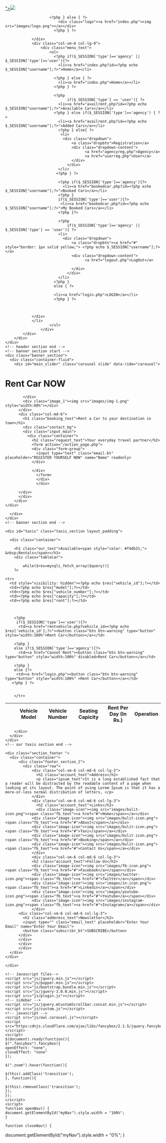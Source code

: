 
<?php 
  session_start();
  error_reporting(0);
  include("connection.php");

?>

<!DOCTYPE html>
<html lang="en">
<head>
<!-- basic -->
<meta charset="utf-8">
<meta http-equiv="X-UA-Compatible" content="IE=edge">
<meta name="viewport" content="width=device-width, initial-scale=1">
<!-- mobile metas -->
<meta name="viewport" content="width=device-width, initial-scale=1">
<meta name="viewport" content="initial-scale=1, maximum-scale=1">
<!-- site metas -->
<title>caRent</title>
<meta name="keywords" content="">
<meta name="description" content="">
<meta name="author" content="">	
<!-- bootstrap css -->
<link rel="stylesheet" type="text/css" href="css/bootstrap.min.css">
<!-- style css -->
<link rel="stylesheet" type="text/css" href="css/style.css">
<!-- Responsive-->
<link rel="stylesheet" href="css/responsive.css">
<!-- fevicon -->
<link rel="icon" href="images/fevicon.png" type="image/gif" />
<!-- Scrollbar Custom CSS -->
<link rel="stylesheet" href="css/jquery.mCustomScrollbar.min.css">
<!-- Tweaks for older IEs-->
<link rel="stylesheet" href="https://netdna.bootstrapcdn.com/font-awesome/4.0.3/css/font-awesome.css">
<!-- owl stylesheets --> 
<link rel="stylesheet" href="css/owl.carousel.min.css">
<link rel="stylesheet" href="css/owl.theme.default.min.css">
<link rel="stylesheet" href="https://cdnjs.cloudflare.com/ajax/libs/fancybox/2.1.5/jquery.fancybox.min.css" media="screen">

</head>

<body>
<!--header section start -->
    <div id="index.html" class="header_section">
        <div class="container">
            <div class="row">
                <div class="col-sm-6 col-lg-3">
                        <?php if($_SESSION['type']=='agency' || $_SESSION['type']=='user'){?>
                            <div class="logo"><a href="index.php?id=<?php echo $_SESSION["username"];?>"><img src="images/logo.png"></a></div>

                        <?php } else { ?>
                            <div class="logo"><a href="index.php"><img src="images/logo.png"></a></div>
                          <?php } ?>
                    
                </div>
                <div class="col-sm-6 col-lg-9">
                    <div class="menu_text">
                        <ul>
                          <?php if($_SESSION['type']=='agency' || $_SESSION['type']=='user'){?>
                            <li><a href="index.php?id=<?php echo $_SESSION["username"];?>">Home</a></li>

                          <?php } else { ?>
                            <li><a href="index.php">Home</a></li>
                          <?php } ?>

                          <?php 
                                if($_SESSION['type'] == 'user'){ ?>
                            <li><a href="availrent.php?id=<?php echo $_SESSION["username"];?>">Available Cars</a></li>
                          <?php } else if($_SESSION['type']=='agency') { ?>
                            <li><a href="availrent.php?id=<?php echo $_SESSION["username"];?>">Added Cars</a></li>
                            <?php } else{ ?>
                             <li>
                              <div class="dropdown">
                                  <a class="dropbtn">Registration</a>
                                  <div class="dropdown-content">
                                        <a href="agencyreg.php">Agency</a>
                                        <a href="userreg.php">User</a>
                                  </div>
                                </div>
                            </li>
                           <?php } ?>

                            <?php if($_SESSION['type']=='agency'){?>
                              <li><a href="bookedcar.php?id=<?php echo $_SESSION["username"];?>">Booked Cars</a></li>
                            <?php }
                            if($_SESSION['type']=='user'){?>
                             <li><a href="bookedcar.php?id=<?php echo $_SESSION["username"];?>">My Booked Cars</a></li>
                            <?php }?>

                            <?php 
                                if($_SESSION['type']=='agency' || $_SESSION['type'] == 'user'){ ?>
                            <li>
                              <div class="dropdown">
                                  <a class="dropbtn"><a href="#" style="border: 1px solid yellow;"> <?php echo $_SESSION["username"];?></a>
                                  <div class="dropdown-content">
                                        <a href="logout.php">LogOut</a>
                                        
                                  </div>
                                </div>
                            </li>
                          <?php } 
                          else { ?>

                          <li><a href="login.php">LOGIN</a></li>
                          <?php } ?>

                            
                
                </div>  
                </li>
                        </ul>
                    </div>
            </div>
        </div>
    </div>
    <!-- header section end -->
    <!-- banner section start -->
    <div class="banner_section">
      <div class="container-fluid">
        <div id="main_slider" class="carousel slide" data-ride="carousel">
  <div class="carousel-inner">
    <div class="carousel-item active">
      <div class="row">
          <div class="col-md-6">
            <div class="book_now">
              <h1 class="book_text">Rent Car NOW</h1>
              
            </div>
            <div class="image_1"><img src="images/img-1.png" style="width:80%"></div>
          </div>
          <div class="col-md-6">
            <h1 class="booking_text">Rent a Car to your destination in town</h1>
            <div class="contact_bg">
            <div class="input_main">
              <div class="container">
                <h2 class="request_text">Your everyday travel partner</h2>
                <form action="/action_page.php">
                <div class="form-group">
                  <input type="text" class="email-bt" placeholder="REGISTER YOURSELF NOW" name="Name" readonly>
                </div>

                </div>
                  </form>
                  </div> 
                  </div>
                
          </div>
          </div>
        </div>
    </div>
  </div>

</div>
        
      </div>
    </div>
    <!-- banner section end -->
 <!-- our taxis section start -->
    <div id="taxis" class="taxis_section layout_padding">

      <div class="container">

        <h1 class="our_text">Available<span style="color: #f4db31;"> &nbsp;Rentals</span></h1>
        <div class="tablecar">
          

<table class="table table-striped table-dark" style="width:100%">
  <thead>
    <tr>
      <th scope="col" style="visibility: hidden;">Id</th>
      <th scope="col">Vehicle Model</th>
      <th scope="col">Vehicle Number</th>
      <th scope="col">Seating Capicity</th>
      <th scope="col">Rent Per Day (In Rs.)</th>
      <th scope="col">Operation</th>
    </tr>
  </thead>
  <tbody>
        <?php
          error_reporting(0);
          include 'connection.php';
          $selectquery="SELECT * from vehicle;";
          $query=mysqli_query($connection, $selectquery);
          $num=mysqli_num_rows($query);
     
            while($res=mysqli_fetch_array($query)){
        ?>
     
    <tr>
      <td style="visibility: hidden"><?php echo $res["vehicle_id"];?></td>
      <td><?php echo $res["model"];?></td>
      <td><?php echo $res["vehicle_number"];?></td>
      <td><?php echo $res["capacity"];?></td>
      <td><?php echo $res["rent"];?></td>



        <?php
         if($_SESSION['type']=='user'){?>
          <td><a href="rentvehicle.php?vehicle_id=<?php echo $res['vehicle_id'];?>"><button class="btn btn-warning" type="button" style="width:100%">Rent Car</button></a></td>
        
        <?php } 
        else if($_SESSION['type']=='agency'){?>
          <td><a href="Cannot Rent"><button class="btn btn-warning" type="button" style="width:100%" disabled>Rent Car</button></a></td>
        
        <?php } 
        else {?>
         <td><a href="login.php"><button class="btn btn-warning" type="button" style="width:100%" >Rent Car</button></a></td>
       <?php } ?>


        </tr>

  </tbody>
        <?php 
            } 
      ?>
</table>

          
        </div>
      </div>
    </div>
    <!-- our taxis section end -->


  <!-- section footer start -->
    <div class="section_footer ">
      <div class="container"> 
          <div class="footer_section_2">
            <div class="row">
                <div class="col-sm-6 col-md-6 col-lg-3">
                  <h2 class="account_text">Address</h2>
                  <p class="ipsum_text">It is a long established fact that a reader will be distracted by the readable content of a page when looking at its layout. The point of using Lorem Ipsum is that it has a more-or-less normal distribution of letters, </p>
                </div>
                <div class="col-sm-6 col-md-6 col-lg-3">
                  <h2 class="account_text">Links</h2>
                  <div class="image-icon"><img src="images/bulit-icon.png"><span class="fb_text"><a href="#">Home</span></a></div>
                <div class="image-icon"><img src="images/bulit-icon.png"><span class="fb_text"><a href="#">About</span></a></div>
                <div class="image-icon"><img src="images/bulit-icon.png"><span class="fb_text"><a href="#">Taxi</span></a></div>
                <div class="image-icon"><img src="images/bulit-icon.png"><span class="fb_text"><a href="#">Booking</span></a></div>
                <div class="image-icon"><img src="images/bulit-icon.png"><span class="fb_text"><a href="#">Contact Us</span></a></div>
                </div>
                <div class="col-sm-6 col-md-6 col-lg-3">
                <h2 class="account_text">Follow Us</h2>
                <div class="image-icon"><img src="images/fb-icon.png"><span class="fb_text"><a href="#">Facebook</a></span></div>
                <div class="image-icon"><img src="images/twitter-icon.png"><span class="fb_text"><a href="#">Twitter</a></span></div>
                <div class="image-icon"><img src="images/in-icon.png"><span class="fb_text"><a href="#">Linkedin</a></span></div>
                <div class="image-icon"><img src="images/youtube-icon.png"><span class="fb_text"><a href="#">Youtube</a></span></div>            
                <div class="image-icon"><img src="images/instagram-icon.png"><span class="fb_text"><a href="#">Instagram</a></span></div>
                </div>
          <div class="col-sm-6 col-md-6 col-lg-3">
            <h2 class="adderess_text">Newsletter</h2>
            <input type="" class="email_text" placeholder="Enter Your Email" name="Enter Your Email">
            <button class="subscribr_bt">SUBSCRIBE</button>
          </div>
          </div>
          </div>
          </div>
      </div>
    </div>
  <!-- section footer end -->
  <!-- copyright section start -->
  <div class="copyright_section">
    <div class="container">
      
    </div>
  </div>

    <!-- Javascript files-->
    <script src="js/jquery.min.js"></script>
    <script src="js/popper.min.js"></script>
    <script src="js/bootstrap.bundle.min.js"></script>
    <script src="js/jquery-3.0.0.min.js"></script>
    <script src="js/plugin.js"></script>
    <!-- sidebar -->
    <script src="js/jquery.mCustomScrollbar.concat.min.js"></script>
    <script src="js/custom.js"></script>
    <!-- javascript --> 
    <script src="js/owl.carousel.js"></script>
    <script src="https:cdnjs.cloudflare.com/ajax/libs/fancybox/2.1.5/jquery.fancybox.min.js"></script>
    <script>
    $(document).ready(function(){
    $(".fancybox").fancybox({
    openEffect: "none",
    closeEffect: "none"
    });
       
    $(".zoom").hover(function(){
         
    $(this).addClass('transition');
    }, function(){
         
    $(this).removeClass('transition');
    });
    });
    </script> 
    <script>
    function openNav() {
    document.getElementById("myNav").style.width = "100%";
    }

    function closeNav() {
   document.getElementById("myNav").style.width = "0%";
   }
</script>   
</body>
</html>
